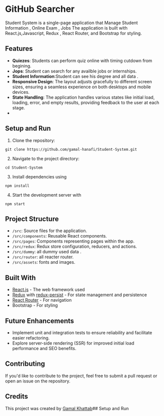 # GitHub Searcher

Student System is a single-page application that Manage Student Information , Online Exam , Jobs The application is built with React.js,Javascript, Redux , React Router, and Bootstrap for styling.

## Features

- **Quiezes**: Students can perform quiz online with timing cutdown from begining.
- **Jops**: Student can search for any availble jobs or internships.
- **Student Information**:Student can see his degree and all data  .
- **Responsive Design**: The layout adjusts gracefully to different screen sizes, ensuring a seamless experience on both desktops and mobile devices.
- **State Handling**: The application handles various states like initial load, loading, error, and empty results, providing feedback to the user at each stage.
- 
## Setup and Run

1. Clone the repository:

```
git clone https://github.com/gamal-hanafi/Student-System.git
```

2. Navigate to the project directory:

```
cd Student-System
```

3. Install dependencies using

```
npm install
```

4. Start the development server with

```
npm start
```

## Project Structure

- `/src`: Source files for the application.
- `/src/components`: Reusable React components.
- `/src/pages`: Components representing pages within the app.
- `/src/redux`: Redux store configuration, reducers, and actions.
- `/src/dummy`: all dummy used data .
- `/src/router`: all reacter router.
- `/src/assets`: fonts and images.

## Built With

- [React.js](https://reactjs.org/) - The web framework used
- [Redux](https://redux.js.org/) with [redux-persist](https://github.com/rt2zz/redux-persist) - For state management and persistence
- [React Router](https://reactrouter.com/) - For navigation
- Bootstrap - For styling 

## Future Enhancements

- Implement unit and integration tests to ensure reliability and facilitate easier refactoring.
- Explore server-side rendering (SSR) for improved initial load performance and SEO benefits.

## Contributing

If you'd like to contribute to the project, feel free to submit a pull request or open an issue on the repository.

## Credits

This project was created by [Gamal Khattab](https://github.com/gamal-hanafi)## Setup and Run
